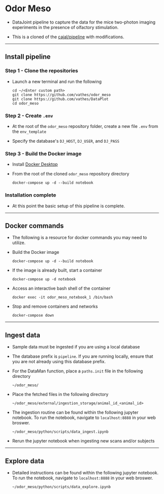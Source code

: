 # Odor Meso

+ DataJoint pipeline to capture the data for the mice two-photon imaging experiments in the presence of olfactory stimulation.

+ This is a cloned of the [cajal/pipeline](https://github.com/cajal/pipeline) with modifications. 

---
## Install pipeline

### Step 1 - Clone the repositories

+ Launch a new terminal and run the following
    ```
    cd ~/<Enter custom path>
    git clone https://github.com/vathes/odor_meso
    git clone https://github.com/vathes/DataPlot
    cd odor_meso
    ```

### Step 2 - Create `.env`

+ At the root of the `odor_meso` repository folder, create a new file `.env` from the `env_template`

+ Specify the database's `DJ_HOST`, `DJ_USER`, and `DJ_PASS`

### Step 3 - Build the Docker image

+ Install [Docker Desktop](https://www.docker.com/products/docker-desktop)

+ From the root of the cloned `odor_meso` repository directory
     ```
     docker-compose up -d --build notebook
     ```

### Installation complete

+ At this point the basic setup of this pipeline is complete.
---
## Docker commands
+ The following is a resource for docker commands you may need to utilize.

+ Build the Docker image
     ```
     docker-compose up -d --build notebook
     ```

+ If the image is already built, start a container
     ```
     docker-compose up -d notebook
     ```

+ Access an interactive bash shell of the container
     ```
     docker exec -it odor_meso_notebook_1 /bin/bash
     ```

+  Stop and remove containers and networks
     ```
     docker-compose down
     ```
---
## Ingest data

+ Sample data must be ingested if you are using a local database

+ The database prefix is `pipeline`.  If you are running locally, ensure that you are not already using this database prefix.

+ For the DataMan function, place a `paths.init` file  in the following directory
     ```
     ~/odor_meso/
     ```

+ Place the fetched files in the following directory
     ```
     ~/odor_meso/external/ingestion_storage/animal_id_<animal_id>
     ```

+ The ingestion routine can be found within the following jupyter notebook.  To run the notebook, navigate to `localhost:8888` in your web broswer.
     ```
     ~/odor_meso/python/scripts/data_ingest.ipynb
     ```

+ Rerun the jupyter notebook when ingesting new scans and/or subjects

---
## Explore data

+ Detailed instructions can be found within the following jupyter notebook.  To run the notebook, navigate to `localhost:8888` in your web broswer.
     ```
     ~/odor_meso/python/scripts/data_explore.ipynb
     ```
